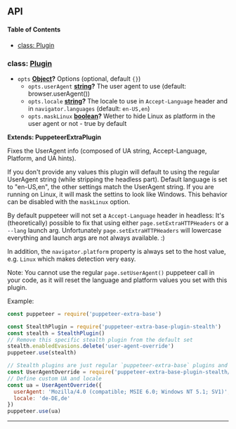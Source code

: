 ## API

<!-- Generated by documentation.js. Update this documentation by updating the source code. -->

#### Table of Contents

- [class: Plugin](#class-plugin)

### class: [Plugin](https://github.com/berstend/puppeteer-extra/blob/ab0047d1af7dc38412744abdb61bcfc35c42dc34/packages/puppeteer-extra-plugin-stealth/evasions/user-agent-override/index.js#L42-L203)

- `opts` **[Object](https://developer.mozilla.org/docs/Web/JavaScript/Reference/Global_Objects/Object)?** Options (optional, default `{}`)
  - `opts.userAgent` **[string](https://developer.mozilla.org/docs/Web/JavaScript/Reference/Global_Objects/String)?** The user agent to use (default: browser.userAgent())
  - `opts.locale` **[string](https://developer.mozilla.org/docs/Web/JavaScript/Reference/Global_Objects/String)?** The locale to use in `Accept-Language` header and in `navigator.languages` (default: `en-US,en`)
  - `opts.maskLinux` **[boolean](https://developer.mozilla.org/docs/Web/JavaScript/Reference/Global_Objects/Boolean)?** Wether to hide Linux as platform in the user agent or not - true by default

**Extends: PuppeteerExtraPlugin**

Fixes the UserAgent info (composed of UA string, Accept-Language, Platform, and UA hints).

If you don't provide any values this plugin will default to using the regular UserAgent string (while stripping the headless part).
Default language is set to "en-US,en", the other settings match the UserAgent string.
If you are running on Linux, it will mask the settins to look like Windows. This behavior can be disabled with the `maskLinux` option.

By default puppeteer will not set a `Accept-Language` header in headless:
It's (theoretically) possible to fix that using either `page.setExtraHTTPHeaders` or a `--lang` launch arg.
Unfortunately `page.setExtraHTTPHeaders` will lowercase everything and launch args are not always available. :)

In addition, the `navigator.platform` property is always set to the host value, e.g. `Linux` which makes detection very easy.

Note: You cannot use the regular `page.setUserAgent()` puppeteer call in your code,
as it will reset the language and platform values you set with this plugin.

Example:

```javascript
const puppeteer = require('puppeteer-extra-base')

const StealthPlugin = require('puppeteer-extra-base-plugin-stealth')
const stealth = StealthPlugin()
// Remove this specific stealth plugin from the default set
stealth.enabledEvasions.delete('user-agent-override')
puppeteer.use(stealth)

// Stealth plugins are just regular `puppeteer-extra-base` plugins and can be added as such
const UserAgentOverride = require('puppeteer-extra-base-plugin-stealth/evasions/user-agent-override')
// Define custom UA and locale
const ua = UserAgentOverride({
  userAgent: 'Mozilla/4.0 (compatible; MSIE 6.0; Windows NT 5.1; SV1)',
  locale: 'de-DE,de'
})
puppeteer.use(ua)
```

---
